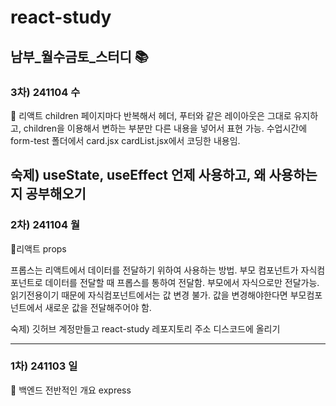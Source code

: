 # react-study
## 남부_월수금토_스터디 📚

### 3차) 241104 수
📗 리액트 children
페이지마다 반복해서 헤더, 푸터와 같은 레이아웃은 그대로 유지하고,
children을 이용해서 변하는 부분만 다른 내용을 넣어서 표현 가능.
수업시간에 form-test 폴더에서 card.jsx cardList.jsx에서 코딩한 내용임.

숙제) useState, useEffect 언제 사용하고, 왜 사용하는 지 공부해오기
---
### 2차) 241104 월
📗리액트 props

프롭스는 리액트에서 데이터를 전달하기 위하여 사용하는 방법.
부모 컴포넌트가 자식컴포넌트로 데이터를 전달할 때 프롭스를 통하여 전달함. 부모에서 자식으로만 전달가능. 
읽기전용이기 때문에 자식컴포넌트에서는 값 변경 불가. 값을 변경해야한다면 부모컴포넌트에서 새로운 값을 전달해주어야 함.

숙제) 깃허브 계정만들고 react-study 레포지토리 주소 디스코드에 올리기

---
### 1차) 241103 일
📘 백엔드 전반적인 개요
express
